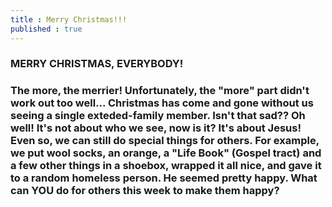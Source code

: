 ```yaml
---
title : Merry Christmas!!!
published : true
---
```

<h3> MERRY CHRISTMAS, EVERYBODY!<h3>
The more, the merrier! Unfortunately, the "more" part didn't work out too well...
Christmas has come and gone without us seeing a single exteded-family member. Isn't that sad??
Oh well! It's not about who we see, now is it? It's about Jesus! Even so, we can still do special things for others.
For example, we put wool socks, an orange, a "Life Book" (Gospel tract) and a few other things in a shoebox, wrapped it all nice, and gave it to a random homeless person.
He seemed pretty happy.
What can YOU do for others this week to make them happy?
